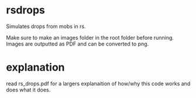 # rsdrops
Simulates drops from mobs in rs.

Make sure to make an images folder in the root folder before running. Images are outputted as PDF and can be converted to png.

# explanation
read rs_drops.pdf for a largers explanaition of how/why this code works and does what it does.
